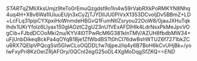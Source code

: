 $START$qZMIiXksUmjz9teTo0rEmuQzgdst9o1ln4w59rVabRXkPoRMKYN8Nhq4uq4H+X8v6Wa1IUiuuEUjn3xCyZjTJYDIlJU0PiVxX1353DCvoIjDv5BBmZ+LD+LcFLq31pipCYXpxiHoWnmdeHBGvQ1FumNtIZsryou22OoW8/0jauJXHuTqklhdx1UKrYfolz6LIyax150gIAOztC2gU23nU1VExAFDlHIk4LdrNsxPkMeJpvVOgCib+FJbdDCOoMki2nu/KYV4I0TPwRcM6G381klnTMV/AZUH8fbdbMW34+uFjUnbDikeqBckPa4qOYqB1Bje1ZfWbdBSTt0hCI76dwBshWTUZ6f7271bkZCu6RX7QEIpVPQcgSst5GlwCLoOQDDLfw7djpeJ/Iq4y6B7BoH6kCvUHjBk+/yoIwFxyPri8KzOerZRjAFOry/0QCnl2egG25oDL4XgMoDqgSfZKQ==$END$